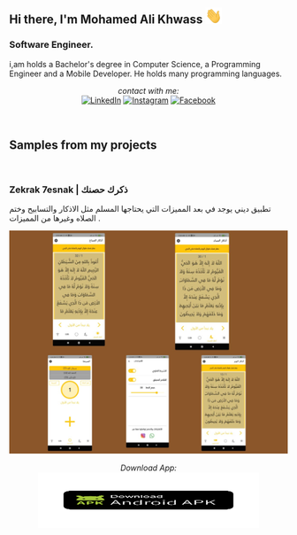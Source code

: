 <h2> Hi there, I'm Mohamed Ali Khwass <img src="https://github.com/ABSphreak/ABSphreak/blob/master/gifs/Hi.gif" width="30px"></h2>

<div align="center" width="50">

</div>

### Software Engineer. <br>
i,am holds a Bachelor's degree in Computer Science, a Programming Engineer and a Mobile Developer. He holds many programming languages.


<div align="center">

<i>contact with me:</i><br>
<a href="https://www.linkedin.com/in/mohamedalikhwass/" target="_blank"><img src="https://img.shields.io/badge/LinkedIn-%230077B5.svg?&style=flat-square&logo=linkedin&logoColor=white" alt="LinkedIn"></a>
<a href="https://www.instagram.com/mo7amed.5wass/" target="_blank"><img src="https://img.shields.io/badge/Instagram-%23E4405F.svg?&style=flat-square&logo=instagram&logoColor=white" alt="Instagram"></a>
<a href="https://www.facebook.com/mo7amed3li5wass/" target="_blank"><img src="https://img.shields.io/badge/Facebook-%231877F2.svg?&style=flat-square&logo=facebook&logoColor=white" alt="Facebook"></a>


</div>
<br>
<h2> Samples from my projects </h2>
</div>
<br>

### Zekrak 7esnak | ذكرك حصنك <br>
تطبيق ديني يوجد في بعد المميزات التي يحتاجها المسلم مثل الاذكار والتسابيح وختم الصلاه وغيرها من المميزات .
<br>
<div align="right">
<img src="zekrak7esnak.png.jpeg" ">
<div align="center">

<i>Download App:</i><br>
<a href="https://drive.google.com/file/d/1vDtagsKqAxIOeotOQmzhOU5IDWr6MpFl/view?usp=drive_link" target="_blank"><img src="apk.svg.svg" width="400" height="100"></a>


</div>
